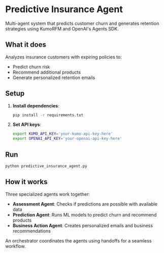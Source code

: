 # Predictive Insurance Agent

Multi-agent system that predicts customer churn and generates retention strategies using KumoRFM and OpenAI's Agents SDK.

## What it does

Analyzes insurance customers with expiring policies to:
- Predict churn risk
- Recommend additional products  
- Generate personalized retention emails

## Setup

1. **Install dependencies**:
   ```bash
   pip install -r requirements.txt
   ```

2. **Set API keys**:
   ```bash
   export KUMO_API_KEY='your-kumo-api-key-here'
   export OPENAI_API_KEY='your-openai-api-key-here'
   ```

## Run

```bash
python predictive_insurance_agent.py
```

## How it works

Three specialized agents work together:
- **Assessment Agent**: Checks if predictions are possible with available data
- **Prediction Agent**: Runs ML models to predict churn and recommend products
- **Business Action Agent**: Creates personalized emails and business recommendations

An orchestrator coordinates the agents using handoffs for a seamless workflow.